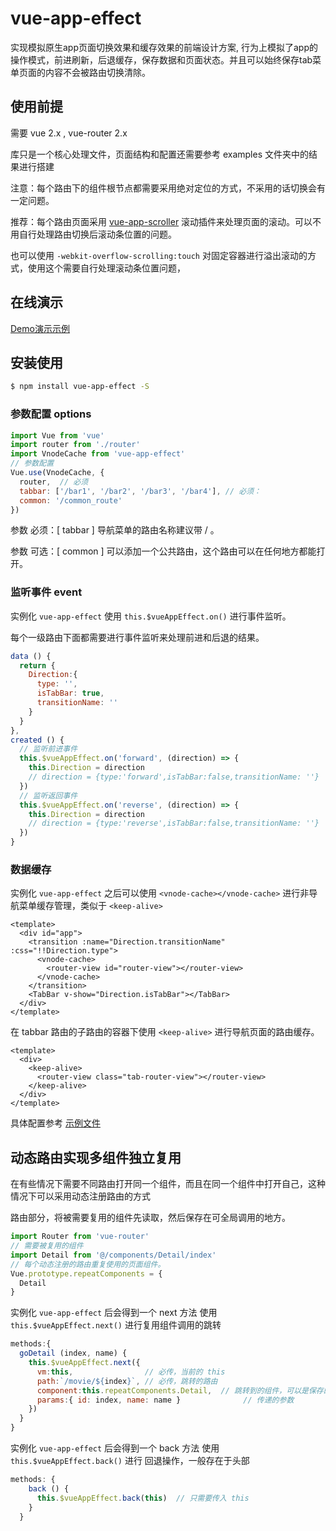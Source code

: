 # vue-app-effect
实现模拟原生app页面切换效果和缓存效果的前端设计方案, 行为上模拟了app的操作模式，前进刷新，后退缓存，保存数据和页面状态。并且可以始终保存tab菜单页面的内容不会被路由切换清除。

## 使用前提
需要 vue 2.x , vue-router 2.x 

库只是一个核心处理文件，页面结构和配置还需要参考 examples 文件夹中的结果进行搭建

注意：每个路由下的组件根节点都需要采用绝对定位的方式，不采用的话切换会有一定问题。

推荐：每个路由页面采用 [vue-app-scroller](https://github.com/JooZh/vue-app-scroller) 滚动插件来处理页面的滚动。可以不用自行处理路由切换后滚动条位置的问题。

也可以使用 `-webkit-overflow-scrolling:touch` 对固定容器进行溢出滚动的方式，使用这个需要自行处理滚动条位置问题，

## 在线演示

[Demo演示示例](https://joozh.github.io/vue-app-effect/examples)

## 安装使用

```bash
$ npm install vue-app-effect -S
```

### 参数配置 options

```js
import Vue from 'vue'
import router from './router' 
import VnodeCache from 'vue-app-effect'
// 参数配置
Vue.use(VnodeCache, {
  router,  // 必须
  tabbar: ['/bar1', '/bar2', '/bar3', '/bar4'], // 必须：
  common: '/common_route'
})
```
参数 必须：[ tabbar ] 导航菜单的路由名称建议带 / 。

参数 可选：[ common ] 可以添加一个公共路由，这个路由可以在任何地方都能打开。

### 监听事件 event
实例化 `vue-app-effect` 使用 `this.$vueAppEffect.on()` 进行事件监听。

每个一级路由下面都需要进行事件监听来处理前进和后退的结果。
```js
data () {
  return {
    Direction:{
      type: '',
      isTabBar: true,
      transitionName: ''
    }
  }
},
created () {
  // 监听前进事件
  this.$vueAppEffect.on('forward', (direction) => {
    this.Direction = direction
    // direction = {type:'forward',isTabBar:false,transitionName: ''}
  })
  // 监听返回事件
  this.$vueAppEffect.on('reverse', (direction) => {
    this.Direction = direction
    // direction = {type:'reverse',isTabBar:false,transitionName: ''}
  })
}
```
### 数据缓存

实例化 `vue-app-effect` 之后可以使用 `<vnode-cache></vnode-cache>` 进行非导航菜单缓存管理，类似于 `<keep-alive>`

```vue
<template>
  <div id="app">
    <transition :name="Direction.transitionName" :css="!!Direction.type">
      <vnode-cache>
        <router-view id="router-view"></router-view>
      </vnode-cache>
    </transition>
    <TabBar v-show="Direction.isTabBar"></TabBar>
  </div>
</template>
```
在 tabbar 路由的子路由的容器下使用 `<keep-alive>` 进行导航页面的路由缓存。

```vue
<template>
  <div>
    <keep-alive>
      <router-view class="tab-router-view"></router-view>
    </keep-alive>
  </div>
</template>
```

具体配置参考 [示例文件](https://github.com/JooZh/vue-app-effect/tree/master/examples)

## 动态路由实现多组件独立复用

在有些情况下需要不同路由打开同一个组件，而且在同一个组件中打开自己，这种情况下可以采用动态注册路由的方式

路由部分，将被需要复用的组件先读取，然后保存在可全局调用的地方。

```js
import Router from 'vue-router'
// 需要被复用的组件
import Detail from '@/components/Detail/index'
// 每个动态注册的路由重复使用的页面组件。
Vue.prototype.repeatComponents = {
  Detail
}
```
实例化 `vue-app-effect` 后会得到一个 next 方法 使用 `this.$vueAppEffect.next()` 进行复用组件调用的跳转

```js
methods:{
  goDetail (index, name) {
    this.$vueAppEffect.next({
      vm:this,                // 必传，当前的 this 
      path:`/movie/${index}`, // 必传，跳转的路由
      component:this.repeatComponents.Detail,  // 跳转到的组件，可以是保存的复用组件
      params:{ id: index, name: name }              // 传递的参数
    })
  }
}

```

实例化 `vue-app-effect` 后会得到一个 back 方法 使用 `this.$vueAppEffect.back()` 进行 回退操作，一般存在于头部

```js
methods: {
    back () {
      this.$vueAppEffect.back(this)  // 只需要传入 this 
    }
  }

```
